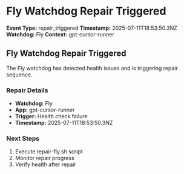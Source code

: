 # Fly Watchdog Repair Triggered

**Event Type:** repair_triggered
**Timestamp:** 2025-07-11T18:53:50.3NZ
**Watchdog:** Fly
**Context:** gpt-cursor-runner


## Fly Watchdog Repair Triggered

The Fly watchdog has detected health issues and is triggering repair sequence.

### Repair Details
- **Watchdog:** Fly
- **App:** gpt-cursor-runner
- **Trigger:** Health check failure
- **Timestamp:** 2025-07-11T18:53:50.3NZ

### Next Steps
1. Execute repair-fly.sh script
2. Monitor repair progress
3. Verify health after repair


